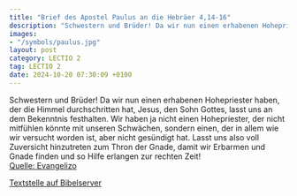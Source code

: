 ```yaml
---
title: "Brief des Apostel Paulus an die Hebräer 4,14-16"
description: "Schwestern und Brüder! Da wir nun einen erhabenen Hohepriester haben, der die Himmel durchschritten hat, Jesus, den Sohn Gottes, lasst uns an dem Bekenntnis festhalten. Wir haben ja nicht einen Hohepriester, der nicht mitfühlen könnte mit unseren Schwächen, sondern einen, der in...."
images:
- "/symbols/paulus.jpg"
layout: post
category: LECTIO 2
tag: LECTIO 2
date: 2024-10-20 07:30:09 +0100
---
```

Schwestern und Brüder!
Da wir nun einen erhabenen Hohepriester haben, der die Himmel durchschritten hat, Jesus, den Sohn Gottes, lasst uns an dem Bekenntnis festhalten.
Wir haben ja nicht einen Hohepriester, der nicht mitfühlen könnte mit unseren Schwächen, sondern einen, der in allem wie wir versucht worden ist, aber nicht gesündigt hat.<!--more-->
Lasst uns also voll Zuversicht hinzutreten zum Thron der Gnade, damit wir Erbarmen und Gnade finden und so Hilfe erlangen zur rechten Zeit!<br>
[Quelle: Evangelizo](https://evangeliumtagfuertag.org/DE/gospel)

[Textstelle auf Bibelserver](https://www.bibleserver.com/EU/Hebräer4,14-16)
